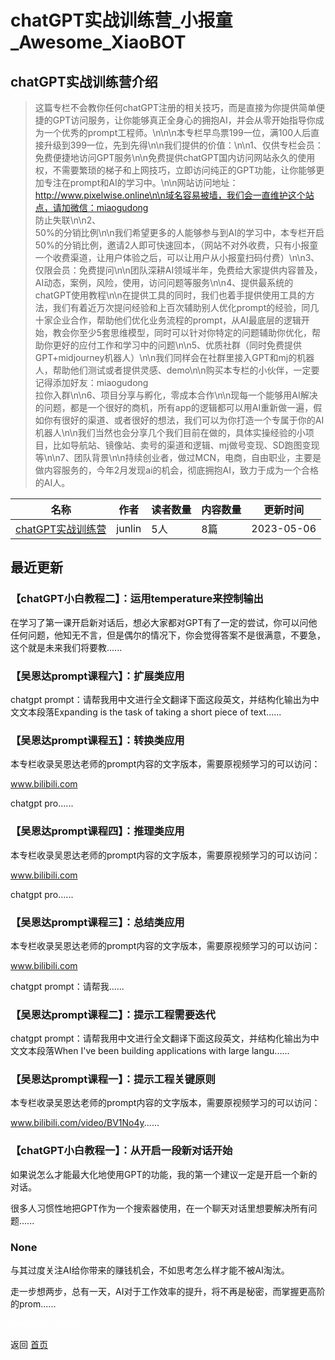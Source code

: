 # chatGPT实战训练营_小报童_Awesome_XiaoBOT

## chatGPT实战训练营介绍
> 这篇专栏不会教你任何chatGPT注册的相关技巧，而是直接为你提供简单便捷的GPT访问服务，让你能够真正全身心的拥抱AI，并会从零开始指导你成为一个优秀的prompt工程师。\n\n\n本专栏早鸟票199一位，满100人后直接升级到399一位，先到先得\n\n我们提供的价值：\n\n1、仅供专栏会员：免费便捷地访问GPT服务\n\n免费提供chatGPT国内访问网站永久的使用权，不需要繁琐的梯子和上网技巧，立即访问纯正的GPT功能，让你能够更加专注在prompt和AI的学习中。\n\n网站访问地址：http://www.pixelwise.online\n\n域名容易被墙，我们会一直维护这个站点，请加微信：miaogudong  
防止失联\n\n2、  
50%的分销比例\n\n我们希望更多的人能够参与到AI的学习中，本专栏开启50%的分销比例，邀请2人即可快速回本，（网站不对外收费，只有小报童一个收费渠道，让用户体验之后，可以让用户从小报童扫码付费）\n\n3、仅限会员：免费提问\n\n团队深耕AI领域半年，免费给大家提供内容普及，AI动态，案例，风险，使用，访问问题等服务\n\n4、提供最系统的chatGPT使用教程\n\n在提供工具的同时，我们也着手提供使用工具的方法，我们有着近万次提问经验和上百次辅助别人优化prompt的经验，同几十家企业合作，帮助他们优化业务流程的prompt，从AI最底层的逻辑开始，教会你至少5套思维模型，同时可以针对你特定的问题辅助你优化，帮助你更好的应付工作和学习中的问题\n\n5、优质社群（同时免费提供GPT+midjourney机器人）\n\n我们同样会在社群里接入GPT和mj的机器人，帮助他们测试或者提供灵感、demo\n\n购买本专栏的小伙伴，一定要记得添加好友：miaogudong  
拉你入群\n\n6、项目分享与孵化，零成本合作\n\n现每一个能够用AI解决的问题，都是一个很好的商机，所有app的逻辑都可以用AI重新做一遍，假如你有很好的渠道、或者很好的想法，我们可以为你打造一个专属于你的AI机器人\n\n我们当然也会分享几个我们目前在做的，具体实操经验的小项目，比如导航站、镜像站、卖号的渠道和逻辑、mj做号变现、SD跑图变现等\n\n7、团队背景\n\n持续创业者，做过MCN，电商，自由职业，主要是做内容服务的，今年2月发现ai的机会，彻底拥抱AI，致力于成为一个合格的AI人。  
  


|名称|作者|读者数量|内容数量|更新时间|
|---|---|---|---|---|
|[chatGPT实战训练营](https://xiaobot.net/p/AiBussiness?refer=9c3f1c95-a052-465a-9902-f6d75080262a)|junlin|5人|8篇|2023-05-06|

## 最近更新
### 【chatGPT小白教程二】：运用temperature来控制输出

在学习了第一课开启新对话后，想必大家都对GPT有了一定的尝试，你可以问他任何问题，他知无不言，但是偶尔的情况下，你会觉得答案不是很满意，不要急，这个就是未来我们将要教......

### 【吴恩达prompt课程六】：扩展类应用

chatgpt prompt：请帮我用中文进行全文翻译下面这段英文，并结构化输出为中文文本段落Expanding is the task of taking
a short piece of text......

### 【吴恩达prompt课程五】：转换类应用

本专栏收录吴恩达老师的prompt内容的文字版本，需要原视频学习的可以访问：

www.bilibili.com

chatgpt pro......

### 【吴恩达prompt课程四】：推理类应用

本专栏收录吴恩达老师的prompt内容的文字版本，需要原视频学习的可以访问：

www.bilibili.com

chatgpt pro......

### 【吴恩达prompt课程三】：总结类应用

本专栏收录吴恩达老师的prompt内容的文字版本，需要原视频学习的可以访问：

www.bilibili.com

chatgpt prompt：请帮我......

### 【吴恩达prompt课程二】：提示工程需要迭代

chatgpt prompt：请帮我用中文进行全文翻译下面这段英文，并结构化输出为中文文本段落When I've been building
applications with large langu......

### 【吴恩达prompt课程一】：提示工程关键原则

本专栏收录吴恩达老师的prompt内容的文字版本，需要原视频学习的可以访问：

www.bilibili.com/video/BV1No4y......

### 【chatGPT小白教程一】：从开启一段新对话开始

如果说怎么才能最大化地使用GPT的功能，我的第一个建议一定是开启一个新的对话。

很多人习惯性地把GPT作为一个搜索器使用，在一个聊天对话里想要解决所有问题......

### None

与其过度关注AI给你带来的赚钱机会，不如思考怎么样才能不被AI淘汰。

走一步想两步，总有一天，AI对于工作效率的提升，将不再是秘密，而掌握更高阶的prom......


<a href="https://github.com/Reno9527/awesome-xiaobot" style="color: white; text-decoration: none;">awesome-xiaobot</a>

返回 [首页](../README.md)
